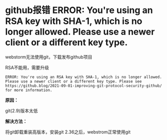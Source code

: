 # github报错 ERROR: You're using an RSA key with SHA-1, which is no longer allowed. Please use a newer client or a different key type.

webstorm无法使用git，下载发布github项目

RSA不能用，需要升级

`
ERROR: You're using an RSA key with SHA-1, which is no longer allowed. Please use a newer client or a different key type.
Please see https://github.blog/2021-09-01-improving-git-protocol-security-github/ for more information.
`

**原因：**

git(2.9)版本太低

**解决方法：**

将git卸载重装高版本，安装git 2.36之后，webstrom正常使用git